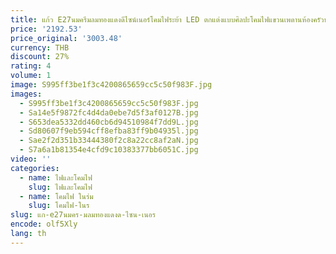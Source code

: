 ```yaml
---
title: แก้ว E27นมครีมลมทองแดงดีไซน์เนอร์โคมไฟระย้า LED ตกแต่งแบบศิลปะโคมไฟแขวนเพดานห้องครัวห้องรับประทานอาหารร้านอาหาร
price: '2192.53'
price_original: '3003.48'
currency: THB
discount: 27%
rating: 4
volume: 1
image: S995ff3be1f3c4200865659cc5c50f983F.jpg
images:
  - S995ff3be1f3c4200865659cc5c50f983F.jpg
  - Sa14e5f9872fc4d4da0ebe7d5f3af0127B.jpg
  - S653dea5332dd460cb6d94510984f7dd9L.jpg
  - Sd80607f9eb594cff8efba83ff9b04935l.jpg
  - Sae2f2d351b33444380f2c8a22cc8af2aN.jpg
  - S7a6a1b81354e4cfd9c10383377bb6051C.jpg
video: ''
categories:
  - name: ไฟและโคมไฟ
    slug: ไฟและโคมไฟ
  - name: โคมไฟ ในร่ม
    slug: โคมไฟ-ในร
slug: แก-e27นมคร-มลมทองแดงด-ไซน-เนอร
encode: olf5Xly
lang: th
---
```

  